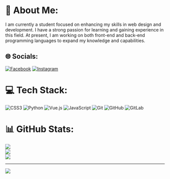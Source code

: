 # 💫 About Me:
I am currently a student focused on enhancing my skills in web design and development. I have a strong passion for learning and gaining experience in this field. At present, I am working on both front-end and back-end programming languages to expand my knowledge and capabilities.


## 🌐 Socials:
[![Facebook](https://img.shields.io/badge/Facebook-%231877F2.svg?logo=Facebook&logoColor=white)](https://facebook.com/https://www.facebook.com/hajiarab.mohmmadreza?locale=fa_IR) [![Instagram](https://img.shields.io/badge/Instagram-%23E4405F.svg?logo=Instagram&logoColor=white)](https://instagram.com/m.h.developer) 

# 💻 Tech Stack:
![CSS3](https://img.shields.io/badge/css3-%231572B6.svg?style=for-the-badge&logo=css3&logoColor=white) ![Python](https://img.shields.io/badge/python-3670A0?style=for-the-badge&logo=python&logoColor=ffdd54) ![Vue.js](https://img.shields.io/badge/vue.js-%2335495e.svg?style=for-the-badge&logo=vuedotjs&logoColor=%234FC08D) ![JavaScript](https://img.shields.io/badge/javascript-%23323330.svg?style=for-the-badge&logo=javascript&logoColor=%23F7DF1E) ![Git](https://img.shields.io/badge/git-%23F05033.svg?style=for-the-badge&logo=git&logoColor=white) ![GitHub](https://img.shields.io/badge/github-%23121011.svg?style=for-the-badge&logo=github&logoColor=white) ![GitLab](https://img.shields.io/badge/gitlab-%23181717.svg?style=for-the-badge&logo=gitlab&logoColor=white)
# 📊 GitHub Stats:
![](https://github-readme-stats.vercel.app/api?username=Hajiarab&theme=vue&hide_border=false&include_all_commits=false&count_private=false)<br/>
![](https://github-readme-streak-stats.herokuapp.com/?user=Hajiarab&theme=vue&hide_border=false)<br/>
![](https://github-readme-stats.vercel.app/api/top-langs/?username=Hajiarab&theme=vue&hide_border=false&include_all_commits=false&count_private=false&layout=compact)

---
[![](https://visitcount.itsvg.in/api?id=Hajiarab&icon=6&color=3)](https://visitcount.itsvg.in)

<!-- Proudly created with GPRM ( https://gprm.itsvg.in ) -->
